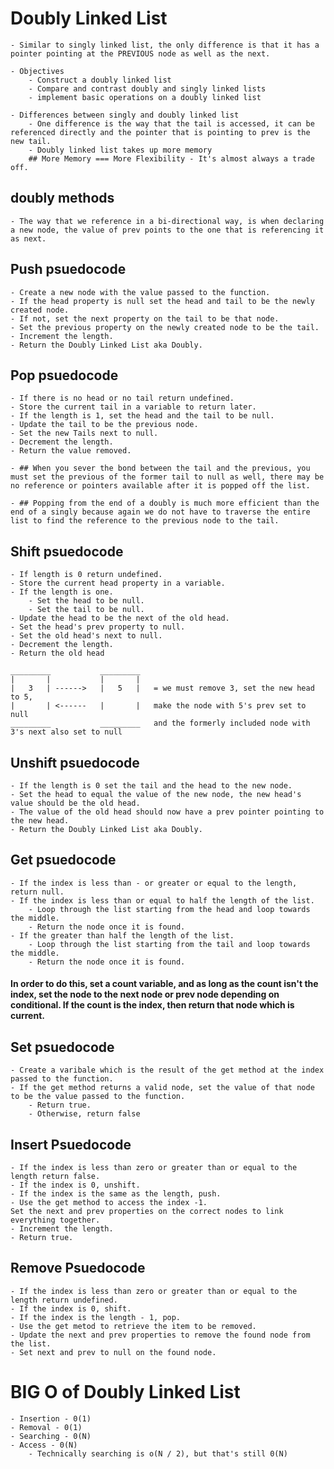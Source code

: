 # Doubly Linked List

    - Similar to singly linked list, the only difference is that it has a pointer pointing at the PREVIOUS node as well as the next. 

    - Objectives
        - Construct a doubly linked list
        - Compare and contrast doubly and singly linked lists 
        - implement basic operations on a doubly linked list
    
    - Differences between singly and doubly linked list
        - One difference is the way that the tail is accessed, it can be referenced directly and the pointer that is pointing to prev is the new tail. 
        - Doubly linked list takes up more memory 
        ## More Memory === More Flexibility - It's almost always a trade off. 

## doubly methods

    - The way that we reference in a bi-directional way, is when declaring a new node, the value of prev points to the one that is referencing it as next.

## Push psuedocode 

    - Create a new node with the value passed to the function.
    - If the head property is null set the head and tail to be the newly created node.
    - If not, set the next property on the tail to be that node. 
    - Set the previous property on the newly created node to be the tail. 
    - Increment the length.
    - Return the Doubly Linked List aka Doubly.

## Pop psuedocode

    - If there is no head or no tail return undefined.
    - Store the current tail in a variable to return later.
    - If the length is 1, set the head and the tail to be null.
    - Update the tail to be the previous node. 
    - Set the new Tails next to null.
    - Decrement the length.
    - Return the value removed.

    - ## When you sever the bond between the tail and the previous, you must set the previous of the former tail to null as well, there may be no reference or pointers available after it is popped off the list. 

    - ## Popping from the end of a doubly is much more efficient than the end of a singly because again we do not have to traverse the entire list to find the reference to the previous node to the tail.

## Shift psuedocode

    - If length is 0 return undefined.
    - Store the current head property in a variable.
    - If the length is one.
        - Set the head to be null.
        - Set the tail to be null.
    - Update the head to be the next of the old head. 
    - Set the head's prev property to null.
    - Set the old head's next to null.
    - Decrement the length.
    - Return the old head

    _________           _________
    |       |           |       |
    |   3   | ------>   |   5   |   = we must remove 3, set the new head to 5, 
    |       | <------   |       |   make the node with 5's prev set to null
    _________           _________   and the formerly included node with 3's next also set to null

## Unshift psuedocode

    - If the length is 0 set the tail and the head to the new node.
    - Set the head to equal the value of the new node, the new head's value should be the old head. 
    - The value of the old head should now have a prev pointer pointing to the new head. 
    - Return the Doubly Linked List aka Doubly.

## Get psuedocode

    - If the index is less than - or greater or equal to the length, return null.
    - If the index is less than or equal to half the length of the list.
        - Loop through the list starting from the head and loop towards the middle.
        - Return the node once it is found.
    - If the greater than half the length of the list.
        - Loop through the list starting from the tail and loop towards the middle.
        - Return the node once it is found. 
   #### In order to do this, set a count variable, and as long as the count isn't the index, set the node to the next node or prev node depending on conditional. If the count is the index, then return that node which is current.

## Set psuedocode

    - Create a varibale which is the result of the get method at the index passed to the function.
    - If the get method returns a valid node, set the value of that node to be the value passed to the function.
        - Return true.
        - Otherwise, return false

## Insert Psuedocode 

    - If the index is less than zero or greater than or equal to the length return false.
    - If the index is 0, unshift.
    - If the index is the same as the length, push. 
    - Use the get method to access the index -1.
    Set the next and prev properties on the correct nodes to link everything together. 
    - Increment the length.
    - Return true.

## Remove Psuedocode

    - If the index is less than zero or greater than or equal to the length return undefined.
    - If the index is 0, shift.
    - If the index is the length - 1, pop.
    - Use the get metod to retrieve the item to be removed. 
    - Update the next and prev properties to remove the found node from the list. 
    - Set next and prev to null on the found node. 


# BIG O of Doubly Linked List

    - Insertion - 0(1)
    - Removal - 0(1)
    - Searching - 0(N)
    - Access - 0(N)
        - Technically searching is o(N / 2), but that's still 0(N)
    

